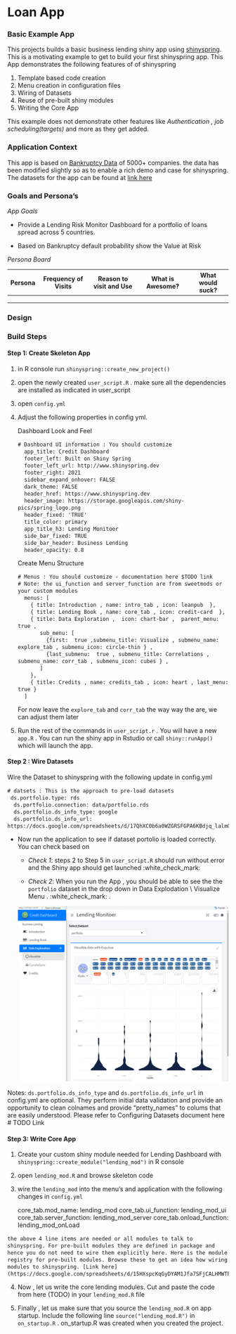 Loan App
================

### Basic Example App

This projects builds a basic business lending shiny app using
[shinyspring](https://shambhu112.github.io/shinyspring/index.html). This
is a motivating example to get to build your first shinyspring app. This
App demonstrates the following features of of shinyspring

1.  Template based code creation
2.  Menu creation in configuration files
3.  Wiring of Datasets
4.  Reuse of pre-built shiny modules
5.  Writing the Core App

This example does not demonstrate other features like *Authentication ,
job scheduling(targets)* and more as they get added.

### Application Context

This app is based on [Bankruptcy
Data](https://www.kaggle.com/fedesoriano/company-bankruptcy-prediction)
of 5000+ companies. the data has been modified slightly so as to enable
a rich demo and case for shinyspring. The datasets for the app can be
found at [link
here](https://github.com/shambhu112/loan_app_basic/tree/master/data)

### Goals and Persona’s

*App Goals*

-   Provide a Lending Risk Monitor Dashboard for a portfolio of loans
    spread across 5 countries.

-   Based on Bankruptcy default probability show the Value at Risk

*Persona Board*

| Persona | Frequency of Visits | Reason to visit and Use | What is Awesome? | What would suck? |
|:-------:|:-------------------:|:-----------------------:|:----------------:|:----------------:|
|         |                     |                         |                  |                  |
|         |                     |                         |                  |                  |
|         |                     |                         |                  |                  |

### Design

### Build Steps

#### Step 1: Create Skeleton App

1.  in R console run `shinyspring::create_new_project()`

2.  open the newly created `user_script.R` . make sure all the
    dependencies are installed as indicated in user\_script

3.  open `config.yml`

4.  Adjust the following properties in config yml.

    Dashboard Look and Feel

        # Dashboard UI information : You should customize
          app_title: Credit Dashboard
          footer_left: Built on Shiny Spring
          footer_left_url: http://www.shinyspring.dev
          footer_right: 2021
          sidebar_expand_onhover: FALSE
          dark_theme: FALSE
          header_href: https://www.shinyspring.dev
          header_image: https://storage.googleapis.com/shiny-pics/spring_logo.png
          header_fixed: 'TRUE'
          title_color: primary
          app_title_h3: Lending Monitoer
          side_bar_fixed: TRUE
          side_bar_header: Business Lending
          header_opacity: 0.8

    Create Menu Structure

        # Menus : You should customize - documentation here $TODO link
        # Note: the ui_function and server_function are from sweetmods or your custom modules
          menus: [
            { title: Introduction , name: intro_tab , icon: leanpub  },
            { title: Lending Book , name: core_tab , icon: credit-card  },
            { title: Data Exploration ,  icon: chart-bar ,  parent_menu: true ,
               sub_menu: [
                 {first:  true ,submenu_title: Visualize , submenu_name: explore_tab , submenu_icon: circle-thin } ,
                 {last_submenu:  true , submenu_title: Correlations , submenu_name: corr_tab , submenu_icon: cubes } ,
               ]
            },
            { title: Credits , name: credits_tab , icon: heart , last_menu: true }
          ]

    For now leave the `explore_tab` and `corr_tab` the way way the are,
    we can adjust them later

5.  Run the rest of the commands in `user_script.r` . You will have a
    new `app.R` . You can run the shiny app in Rstudio or call
    `shiny::runApp()` which will launch the app.

#### Step 2 : Wire Datasets

Wire the Dataset to shinyspring with the following update in config.yml

<!-- -->

    # datsets : This is the approach to pre-load datasets
     ds.portfolio.type: rds
      ds.portfolio.connection: data/portfolio.rds
      ds.portfolio.ds_info_type: google
      ds.portfolio.ds_info_url: https://docs.google.com/spreadsheets/d/17QhXC0b6a0WZGRSFGPA6KBdjq_lalm0TGi33hLBNsFI

<!-- -->

-   Now run the application to see if dataset portolio is loaded
    correctly. You can check based on

    -   *Check 1*: steps 2 to Step 5 in `user_script.R` should run
        without error and the Shiny app should get launched
        :white\_check\_mark:

    -   *Check 2*: When you run the App , you should be able to see the
        the `portfolio` dataset in the drop down in Data Explodation \\
        Visualize Menu . :white\_check\_mark: .

    ![](steps/step2/visualizescreen.PNG)

Notes: `ds.portfolio.ds_info_type` and `ds.portfolio.ds_info_url` in
config.yml are optional. They perform initial data validation and
provide an opportunity to clean colnames and provide “pretty\_names” to
colums that are easily understood. Please refer to Configuring Datasets
document here \# TODO Link

#### Step 3: Write Core App

1.  Create your custom shiny module needed for Lending Dashboard with
    `shinyspring::create_module("lending_mod")` in R console

2.  open `lending_mod.R` and browse skeleton code

3.  wire the `lending_mod` into the menu’s and application with the
    following changes in `config.yml`

    core\_tab.mod\_name: lending\_mod core\_tab.ui\_function:
    lending\_mod\_ui core\_tab.server\_function: lending\_mod\_server
    core\_tab.onload\_function: lending\_mod\_onLoad

<!-- -->

    the above 4 line items are needed or all modules to talk to shinyspring. For pre-built modules they are defined in package and hence you do not need to wire them explicitly here. Here is the module registry for pre-built modules. Browse these to get an idea how wiring modules to shinyspring. [Link here](https://docs.google.com/spreadsheets/d/15HXspcKqGyDYAM1Jfa7SFjCALHMWTPyTbjrXnWuHY2I/)

4.  Now , let us write the core lending modules. Cut and paste the code
    from here (TODO) in your `lending_mod.R` file

5.  Finally , let us make sure that you source the `lending_mod.R` on
    app startup. Include the following line `source("lending_mod.R")` in
    `on_startup.R` . on\_startup.R was created when you created the
    project.
